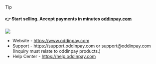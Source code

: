 > [!TIP]
> #### 👉 Start selling. Accept payments in minutes [oddinpay.com](https://oddinpay.com)
![](https://cdn.oddinpay.com/oddinpay.webp)


- Website - https://www.oddinpay.com
- Support - https://support.oddinpay.com or support@oddinpay.com (Inquiry must relate to oddinpay products.)
- Help Center    - https://help.oddinpay.com

